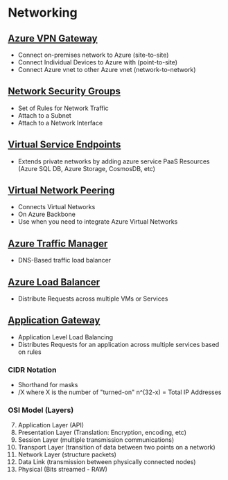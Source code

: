 # Networking

## [Azure VPN Gateway](https://github.com/Mykrowave/azure-architect-playbook/tree/master/networking/azure-vpn-gateway) 
- Connect on-premises network to Azure (site-to-site)
- Connect Individual Devices to Azure with (point-to-site)
- Connect Azure vnet to other Azure vnet (network-to-network)  
## [Network Security Groups](https://github.com/Mykrowave/azure-architect-playbook/tree/master/networking/network-security-groups)
- Set of Rules for Network Traffic
- Attach to a Subnet  
- Attach to a Network Interface  
## [Virtual Service Endpoints](https://github.com/Mykrowave/azure-architect-playbook/tree/master/networking/virtual-service-endpoints)
- Extends private networks by adding azure service PaaS Resources (Azure SQL DB, Azure Storage, CosmosDB, etc)
## [Virtual Network Peering](https://github.com/Mykrowave/azure-architect-playbook/tree/master/networking/virtual-network-peering)
- Connects Virtual Networks
- On Azure Backbone
- Use when you need to integrate Azure Virtual Networks  
## [Azure Traffic Manager](https://github.com/Mykrowave/azure-architect-playbook/tree/master/networking/azure-traffic-manager)
- DNS-Based traffic load balancer
## [Azure Load Balancer](https://github.com/Mykrowave/azure-architect-playbook/tree/master/networking/azure-load-balancer)
- Distribute Requests across multiple VMs or Services
## [Application Gateway](https://github.com/Mykrowave/azure-architect-playbook/tree/master/networking/application-gateway)
- Application Level Load Balancing
- Distributes Requests for an application across multiple services based on rules





### CIDR Notation 
- Shorthand for masks
- /X where X is the number of "turned-on"  n^(32-x) = Total IP Addresses

### OSI Model (Layers)  
7) Application Layer (API)
6) Presentation Layer (Translation: Encryption, encoding, etc)
5) Session Layer (multiple transmission communications)
4) Transport Layer (transition of data between two points on a network)
3) Network Layer (structure packets)
2) Data Link (transmission between physically connected nodes)
1) Physical (Bits streamed - RAW)


